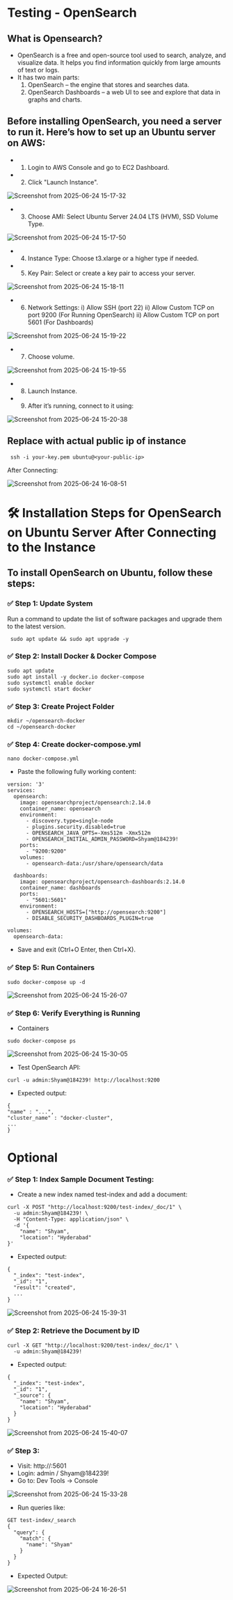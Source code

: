 # Testing - OpenSearch

## What is Opensearch?

- OpenSearch is a free and open-source tool used to search, analyze, and visualize data. It helps you find information quickly from large amounts of text or logs.
- It has two main parts:
  1) OpenSearch – the engine that stores and searches data.
  2) OpenSearch Dashboards – a web UI to see and explore that data in graphs and charts.

## Before installing OpenSearch, you need a server to run it. Here’s how to set up an Ubuntu server on AWS:

- 1) Login to AWS Console and go to EC2 Dashboard.
     
- 2) Click "Launch Instance".
     
![Screenshot from 2025-06-24 15-17-32](https://github.com/user-attachments/assets/7ea57812-4fca-4339-a487-20f1da37c552)

- 3) Choose AMI: Select Ubuntu Server 24.04 LTS (HVM), SSD Volume Type.
     
![Screenshot from 2025-06-24 15-17-50](https://github.com/user-attachments/assets/7580e207-04c8-425c-a312-24063d0ec5d3)

- 4) Instance Type: Choose t3.xlarge or a higher type if needed.
     
- 5) Key Pair: Select or create a key pair to access your server.


![Screenshot from 2025-06-24 15-18-11](https://github.com/user-attachments/assets/2f4acf91-45a7-42b9-a5fd-c0c5def8d2de)
     

- 6) Network Settings:
    i) Allow SSH (port 22)
    ii) Allow Custom TCP on port 9200  (For Running OpenSearch)
    ii) Allow Custom TCP on port 5601  (For Dashboards)

![Screenshot from 2025-06-24 15-19-22](https://github.com/user-attachments/assets/b74ad84b-4d78-4e6b-bcac-f8ba6e10da46)

- 7) Choose volume.
 
![Screenshot from 2025-06-24 15-19-55](https://github.com/user-attachments/assets/97095ee6-2753-4491-b4b4-5f1e38a032c6)

- 8) Launch Instance.
     
- 9) After it’s running, connect to it using:

![Screenshot from 2025-06-24 15-20-38](https://github.com/user-attachments/assets/20d316be-033e-49bf-8247-4f2ba7622195)

## Replace with actual public ip of instance
```
 ssh -i your-key.pem ubuntu@<your-public-ip>
```

After Connecting:

![Screenshot from 2025-06-24 16-08-51](https://github.com/user-attachments/assets/45a8d9f5-91aa-49f9-8697-600f665395b1)


# 🛠️ Installation Steps for OpenSearch on Ubuntu Server After Connecting to the Instance

## To install OpenSearch on Ubuntu, follow these steps:

### ✅ Step 1: Update System

Run a command to update the list of software packages and upgrade them to the latest version.


```
 sudo apt update && sudo apt upgrade -y
```

### ✅ Step 2:  Install Docker & Docker Compose

```
sudo apt update
sudo apt install -y docker.io docker-compose
sudo systemctl enable docker
sudo systemctl start docker

```


### ✅ Step 3: Create Project Folder

```
mkdir ~/opensearch-docker
cd ~/opensearch-docker
```

### ✅ Step 4: Create docker-compose.yml

```
nano docker-compose.yml

```
- Paste the following fully working content:

```
version: '3'
services:
  opensearch:
    image: opensearchproject/opensearch:2.14.0
    container_name: opensearch
    environment:
      - discovery.type=single-node
      - plugins.security.disabled=true
      - OPENSEARCH_JAVA_OPTS=-Xms512m -Xmx512m
      - OPENSEARCH_INITIAL_ADMIN_PASSWORD=Shyam@184239!
    ports:
      - "9200:9200"
    volumes:
      - opensearch-data:/usr/share/opensearch/data

  dashboards:
    image: opensearchproject/opensearch-dashboards:2.14.0
    container_name: dashboards
    ports:
      - "5601:5601"
    environment:
      - OPENSEARCH_HOSTS=["http://opensearch:9200"]
      - DISABLE_SECURITY_DASHBOARDS_PLUGIN=true

volumes:
  opensearch-data:

```
- Save and exit (Ctrl+O Enter, then Ctrl+X).
    
### ✅ Step 5: Run Containers

```
sudo docker-compose up -d

```

![Screenshot from 2025-06-24 15-26-07](https://github.com/user-attachments/assets/0fd680df-8d1d-46d9-b441-956c6544fd79)


### ✅ Step 6: Verify Everything is Running

- Containers
  
```
sudo docker-compose ps

```

![Screenshot from 2025-06-24 15-30-05](https://github.com/user-attachments/assets/33eaa57f-251a-477c-9846-4f2b4ef21bc3)


- Test OpenSearch API:

```
curl -u admin:Shyam@184239! http://localhost:9200

```

- Expected output:
  
```
{
"name" : "...",
"cluster_name" : "docker-cluster",
...
}
```

# Optional

### ✅ Step 1: Index Sample Document Testing:

- Create a new index named test-index and add a document:

```
curl -X POST "http://localhost:9200/test-index/_doc/1" \
  -u admin:Shyam@184239! \
  -H "Content-Type: application/json" \
  -d '{
    "name": "Shyam",
    "location": "Hyderabad"
}'
```

- Expected output:

```
{
  "_index": "test-index",
  "_id": "1",
  "result": "created",
  ...
}

```

![Screenshot from 2025-06-24 15-39-31](https://github.com/user-attachments/assets/98d9edb7-7c53-4b85-b884-03f0fdbbc7d0)


### ✅ Step 2: Retrieve the Document by ID

```
curl -X GET "http://localhost:9200/test-index/_doc/1" \
  -u admin:Shyam@184239!

```

- Expected output:

```
{
  "_index": "test-index",
  "_id": "1",
  "_source": {
    "name": "Shyam",
    "location": "Hyderabad"
  }
}

```
![Screenshot from 2025-06-24 15-40-07](https://github.com/user-attachments/assets/5655f6f2-3650-420b-8bef-ab8c7215f4a2)


### ✅ Step 3: 
- Visit: http://<your-ec2-ip>:5601
- Login: admin / Shyam@184239!
- Go to: Dev Tools → Console

![Screenshot from 2025-06-24 15-33-28](https://github.com/user-attachments/assets/616f6768-6d27-4cd5-82b9-099310096891)

- Run queries like:

```
GET test-index/_search
{
  "query": {
    "match": {
      "name": "Shyam"
    }
  }
}
```
- Expected Output:

 ![Screenshot from 2025-06-24 16-26-51](https://github.com/user-attachments/assets/70330502-9f61-4539-afb3-7df7d0ebc523)
 
